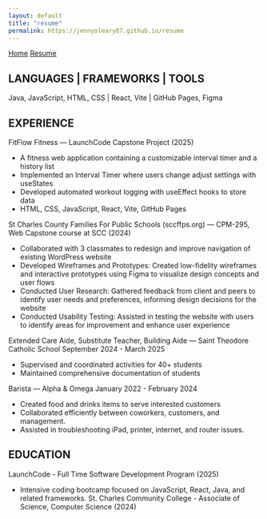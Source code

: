 ```yaml
---
layout: default
title: "resume"
permalink: https://jennyoleary87.github.io/resume
---
```


[Home](index.md)
[Resume](resume.md)

## LANGUAGES  |  FRAMEWORKS | TOOLS
Java, JavaScript, HTML, CSS | React, Vite | GitHub Pages, Figma

## EXPERIENCE

FitFlow Fitness — LaunchCode Capstone Project (2025)
* A fitness web application containing a customizable interval timer and a history list
* Implemented an Interval Timer where users change adjust settings with useStates
* Developed automated workout logging with useEffect hooks to store data
* HTML, CSS, JavaScript, React, Vite, GitHub Pages

St Charles County Families For Public Schools (sccffps.org) — CPM-295, Web Capstone course at SCC (2024)
* Collaborated with 3 classmates to redesign and improve navigation of existing WordPress website
* Developed Wireframes and Prototypes: Created low-fidelity wireframes and interactive prototypes using Figma to visualize design concepts and user flows
* Conducted User Research: Gathered feedback from client and peers to identify user needs and preferences, informing design decisions for the website
* Conducted Usability Testing: Assisted in testing the website with users to identify areas for improvement and enhance user experience

Extended Care Aide, Substitute Teacher, Building Aide — Saint Theodore Catholic School
September 2024 - March 2025 
* Supervised and coordinated activities for 40+ students
* Maintained comprehensive documentation of students

Barista — Alpha & Omega 
January 2022 - February 2024
* Created food and drinks items to serve interested customers
* Collaborated efficiently between coworkers, customers, and management.
* Assisted in troubleshooting iPad, printer, internet, and router issues.

## EDUCATION

LaunchCode - Full Time Software Development Program (2025) 
* Intensive coding bootcamp focused on JavaScript, React, Java, and related frameworks.
St. Charles Community College - Associate of Science, Computer Science (2024)
